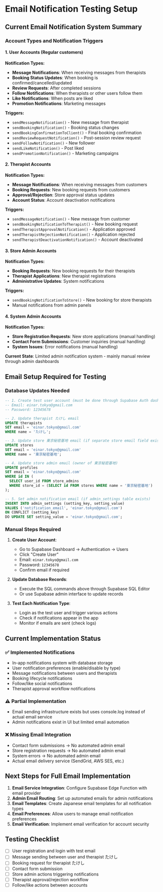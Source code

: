 # Email Notification Testing Setup

## Current Email Notification System Summary

### Account Types and Notification Triggers

#### 1. **User Accounts** (Regular customers)
**Notification Types:**
- **Message Notifications**: When receiving messages from therapists
- **Booking Status Updates**: When booking is confirmed/cancelled/updated  
- **Review Requests**: After completed sessions
- **Follow Notifications**: When therapists or other users follow them
- **Like Notifications**: When posts are liked
- **Promotion Notifications**: Marketing messages

**Triggers:**
- `sendMessageNotification()` - New message from therapist
- `sendBookingNotification()` - Booking status changes
- `sendBookingConfirmationToClient()` - Final booking confirmation
- `sendReviewRequestNotification()` - Post-session review request
- `sendFollowNotification()` - New follower
- `sendLikeNotification()` - Post liked
- `sendPromotionNotification()` - Marketing campaigns

#### 2. **Therapist Accounts**
**Notification Types:**
- **Message Notifications**: When receiving messages from customers
- **Booking Requests**: New booking requests from customers
- **Approval/Rejection**: Store approval status updates
- **Account Status**: Account deactivation notifications

**Triggers:**
- `sendMessageNotification()` - New message from customer
- `sendBookingNotificationToTherapist()` - New booking request
- `sendTherapistApprovalNotification()` - Application approved
- `sendTherapistRejectionNotification()` - Application rejected  
- `sendTherapistDeactivationNotification()` - Account deactivated

#### 3. **Store Admin Accounts**
**Notification Types:**
- **Booking Requests**: New booking requests for their therapists
- **Therapist Applications**: New therapist registrations
- **Administrative Updates**: System notifications

**Triggers:**
- `sendBookingNotificationToStore()` - New booking for store therapists
- Manual notifications from admin panels

#### 4. **System Admin Accounts**
**Notification Types:**
- **Store Registration Requests**: New store applications (manual handling)
- **Contact Form Submissions**: Customer inquiries (manual handling)
- **System Issues**: Error notifications (manual handling)

**Current State**: Limited admin notification system - mainly manual review through admin dashboards

## Email Setup Required for Testing

### Database Updates Needed

```sql
-- 1. Create test user account (must be done through Supabase Auth dashboard)
-- Email: einar.tokyo@gmail.com
-- Password: 12345678

-- 2. Update therapist たけし email
UPDATE therapists 
SET email = 'einar.tokyo@gmail.com' 
WHERE name = 'たけし';

-- 3. Update store 東京秘密基地 email (if separate store email field exists)
UPDATE stores 
SET email = 'einar.tokyo@gmail.com' 
WHERE name = '東京秘密基地';

-- 4. Update store admin email (owner of 東京秘密基地)
UPDATE profiles 
SET email = 'einar.tokyo@gmail.com' 
WHERE id IN (
  SELECT user_id FROM store_admins 
  WHERE store_id = (SELECT id FROM stores WHERE name = '東京秘密基地')
);

-- 5. Set admin notification email (if admin_settings table exists)
INSERT INTO admin_settings (setting_key, setting_value) 
VALUES ('notification_email', 'einar.tokyo@gmail.com')
ON CONFLICT (setting_key) 
DO UPDATE SET setting_value = 'einar.tokyo@gmail.com';
```

### Manual Steps Required

1. **Create User Account**:
   - Go to Supabase Dashboard → Authentication → Users
   - Click "Create User"
   - Email: `einar.tokyo@gmail.com`
   - Password: `12345678`
   - Confirm email if required

2. **Update Database Records**:
   - Execute the SQL commands above through Supabase SQL Editor
   - Or use Supabase admin interface to update records

3. **Test Each Notification Type**:
   - Login as the test user and trigger various actions
   - Check if notifications appear in the app
   - Monitor if emails are sent (check logs)

## Current Implementation Status

### ✅ **Implemented Notifications**
- In-app notifications system with database storage
- User notification preferences (enable/disable by type)
- Message notifications between users and therapists
- Booking lifecycle notifications
- Follow/like social notifications
- Therapist approval workflow notifications

### ⚠️ **Partial Implementation** 
- Email sending infrastructure exists but uses console.log instead of actual email service
- Admin notifications exist in UI but limited email automation

### ❌ **Missing Email Integration**
- Contact form submissions → No automated admin email
- Store registration requests → No automated admin email  
- System errors → No automated admin email
- Actual email delivery service (SendGrid, AWS SES, etc.)

## Next Steps for Full Email Implementation

1. **Email Service Integration**: Configure Supabase Edge Function with email provider
2. **Admin Email Routing**: Set up automated emails for admin notifications
3. **Email Templates**: Create Japanese email templates for all notification types
4. **Email Preferences**: Allow users to manage email notification preferences
5. **Email Verification**: Implement email verification for account security

## Testing Checklist

- [ ] User registration and login with test email
- [ ] Message sending between user and therapist たけし
- [ ] Booking request for therapist たけし
- [ ] Contact form submission
- [ ] Store admin actions triggering notifications
- [ ] Therapist approval/rejection workflow
- [ ] Follow/like actions between accounts 